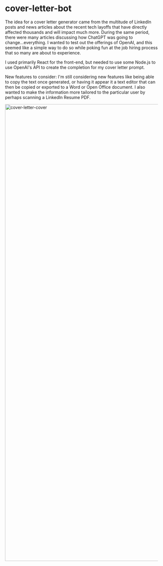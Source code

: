 # cover-letter-bot

The idea for a cover letter generator came from the multitude of LinkedIn posts and news articles about the recent tech layoffs that have directly affected thousands and will impact much more. During the same period, there were many articles discussing how ChatGPT was going to change...everything. I wanted to test out the offerings of OpenAI, and this seemed like a simple way to do so while poking fun at the job hiring process that so many are about to experience.

I used primarily React for the front-end, but needed to use some Node.js to use OpenAI's API to create the completion for my cover letter prompt.

New features to consider:
I'm still considering new features like being able to copy the text once generated, or having it appear it a text editor that can then be copied or exported to a Word or Open Office document. I also wanted to make the information more tailored to the particular user by perhaps scanning a LinkedIn Resume PDF. 

<img width="1507" alt="cover-letter-cover" src="https://user-images.githubusercontent.com/59029920/214779821-766c5878-987b-4f2b-9a78-1c73d78b7a9d.png">



